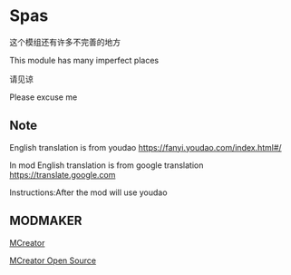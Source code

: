 # Spas
这个模组还有许多不完善的地方

This module has many imperfect places

请见谅

Please excuse me



## Note

English translation is from youdao https://fanyi.youdao.com/index.html#/

In mod English translation is from google translation https://translate.google.com

Instructions:After the mod will use youdao 

## MODMAKER 
[MCreator](https://www.mcreator.net)

[MCreator Open Source](https://github.com/MCreator/MCreator/)
